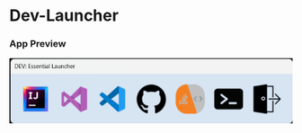 # Dev-Launcher

### App Preview
![This is an image](https://github.com/yarzardhiyit/yarzardhiyit/blob/main/app-launcher.png)
